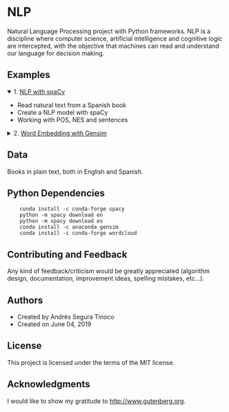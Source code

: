 # NLP
Natural Language Processing project with Python frameworks. NLP is a discipline where computer science, artificial intelligence and cognitive logic are intercepted, with the objective that machines can read and understand our language for decision making.

## Examples
<details open>
<summary>1. <a href="https://ansegura7.github.io/NLP/pages/NLP_SpaCy.html" >NLP with spaCy</a></summary>
<ul>
	<li>Read natural text from a Spanish book</li>
	<li>Create a NLP model with spaCy</li>
	<li>Working with POS, NES and sentences</li>
</ul>
</details>
<details>
<summary>2. <a href="https://ansegura7.github.io/NLP/pages/NLP_Word2Vec.html" >Word Embedding with Gensim</a></summary>
<ul>
	<li>Read natural text from a English book</li>
	<li>Tokenize and remove Stopwords</li>
	<li>Create a Word2Vec model</li>
	<li>Plot similars words</li>
	<li>Export similarity between the words</li>
</ul>
</details>

## Data
Books in plain text, both in English and Spanish.

## Python Dependencies
```
    conda install -c conda-forge spacy
    python -m spacy download en
    python -m spacy download es
    conda install -c anaconda gensim
	conda install -c conda-forge wordcloud
```

## Contributing and Feedback
Any kind of feedback/criticism would be greatly appreciated (algorithm design, documentation, improvement ideas, spelling mistakes, etc...).

## Authors
- Created by Andrés Segura Tinoco
- Created on June 04, 2019

## License
This project is licensed under the terms of the MIT license.

## Acknowledgments
I would like to show my gratitude to http://www.gutenberg.org.
